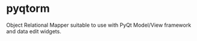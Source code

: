 # pyqtorm
Object Relational Mapper suitable to use with PyQt Model/View framework and data edit widgets.
